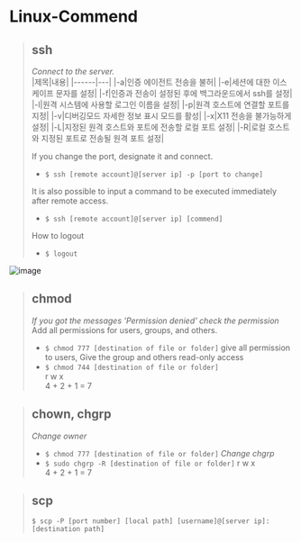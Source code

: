 # Linux-Commend

> ## ssh
> *Connect to the server.*  
> |제목|내용|
> |------|---|
> |-a|인증 에이전트 전송을 불허|
> |-e|세션에 대한 이스케이프 문자를 설정|
> |-f|인증과 전송이 설정된 후에 백그라운드에서 ssh를 설정|
> |-l|원격 시스템에 사용할 로그인 이름을 설정|
> |-p|원격 호스트에 연결할 포트를 지정|
> |-v|디버깅모드 자세한 정보 표시 모드를 활성|
> |-x|X11 전송을 불가능하게 설정|
> |-L|지정된 원격 호스트와 포트에 전송할 로컬 포트 설정|
> |-R|로컬 호스트와 지정된 포트로 전송될 원격 포트 설정|
> 
> If you change the port, designate it and connect.
> + `$ ssh [remote account]@[server ip] -p [port to change]`
> 
> It is also possible to input a command to be executed immediately after remote access.  
> + `$ ssh [remote account]@[server ip] [commend]`
> 
> How to logout
> + `$ logout`
  
![image](https://user-images.githubusercontent.com/44316561/152780057-0828802a-771a-41b9-b267-05000863eff6.png)
  
> ## chmod
> *If you got the messages 'Permission denied' check the permission*
> Add all permissions for users, groups, and others.  
> + `$ chmod 777 [destination of file or folder]`
> give all permission to users, Give the group and others read-only access  
> + `$ chmod 744 [destination of file or folder]`  
> r w x  
> 4 + 2 + 1 = 7  

> ## chown, chgrp
> *Change owner*
> + `$ chmod 777 [destination of file or folder]`
> *Change chgrp*
> + `$ sudo chgrp -R [destination of file or folder]`
> r w x  
> 4 + 2 + 1 = 7  

 
> ## scp
> `$ scp -P [port number] [local path] [username]@[server ip]:[destination path]`
